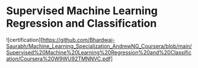 # Supervised Machine Learning Regression and Classification

![certification][https://github.com/Bhardwaj-Saurabh/Machine_Learning_Specialization_AndrewNG_Coursera/blob/main/Supervised%20Machine%20Learning%20Regression%20and%20Classification/Coursera%20W9WU92TMNNVC.pdf]
